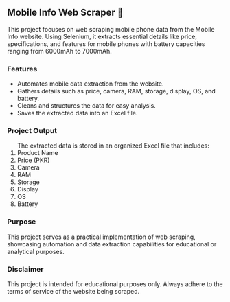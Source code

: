 <div><h2>Mobile Info Web Scraper 📱</h2>
<p>This project focuses on web scraping mobile phone data from the Mobile Info website. Using Selenium, it extracts essential details like price, specifications, and features for mobile phones with battery capacities ranging from 6000mAh to 7000mAh.
</p></div>

<div>
<h3>Features</h3>
<ul>
<li>Automates mobile data extraction from the website.
</li>
<li>Gathers details such as price, camera, RAM, storage, display, OS, and battery.
</li>
<li>Cleans and structures the data for easy analysis.
</li>
<li>Saves the extracted data into an Excel file.
</li>
</ul>  
</div>

<div>
 <h3>Project Output</h3>
<ol>
  The extracted data is stored in an organized Excel file that includes:
<li>Product Name
</li>
<li>Price (PKR)</li>

<li>Camera</li>

<li>RAM</li>

<li>Storage</li>

<li>Display</li>

<li>OS</li>

<li>Battery</li>

</ol> 
</div>

<div>
<h3>Purpose</h3>
This project serves as a practical implementation of web scraping, showcasing automation and data extraction capabilities for educational or analytical purposes.

<h3>Disclaimer</h3>
This project is intended for educational purposes only. Always adhere to the terms of service of the website being scraped.
</div>

